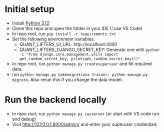 # Initial setup
- Install [Python 3.12](https://www.python.org/downloads/)
- Clone this repo and open the folder in your IDE (I use VS Code)
- In repo root, run `pip install -r requirements.txt`
- Set the following environment variables:
  - QUANT_LIFTERS_UI_URL: http://localhost:3000
  - QUANT_LIFTERS_DJANGO_SECRET_KEY: Generate one with `python -c "from django.core.management.utils import get_random_secret_key; print(get_random_secret_key())"`
- In repo root, run `python manage.py createsuperuser` and fill required data.
- run `python manage.py makemigrations trainer; python manage.py migrate`. Also rerun this if you change the data model.

# Run the backend locally
- In repo root, run `python manage.py runserver` (or start with VS code run and debug)
- Visit http://127.0.0.1:8000/admin/ and enter your superuser credentials
